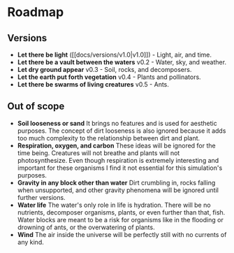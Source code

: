 # Roadmap

## Versions
- **Let there be light** ([[docs/versions/v1.0|v1.0]]) - Light, air, and time.
- **Let there be a vault between the waters** v0.2 - Water, sky, and weather.
- **Let dry ground appear** v0.3 - Soil, rocks, and decomposers.
- **Let the earth put forth vegetation** v0.4 - Plants and pollinators.
- **Let there be swarms of living creatures** v0.5 - Ants.

## Out of scope
- **Soil looseness or sand**
  It brings no features and is used for aesthetic purposes. The concept of dirt looseness is also ignored because it adds too much complexity to the relationship between dirt and plant.
- **Respiration, oxygen, and carbon**
  These ideas will be ignored for the time being. Creatures will not breathe and plants will not photosynthesize. Even though respiration is extremely interesting and important for these organisms I find it not essential for this simulation's purposes.
- **Gravity in any block other than water**
  Dirt crumbling in, rocks falling when unsupported, and other gravity phenomena will be ignored until further versions.
- **Water life**
  The water's only role in life is hydration. There will be no nutrients, decomposer organisms, plants, or even further than that, fish. Water blocks are meant to be a risk for organisms like in the flooding or drowning of ants, or the overwatering of plants.
- **Wind**
  The air inside the universe will be perfectly still with no currents of any kind.
